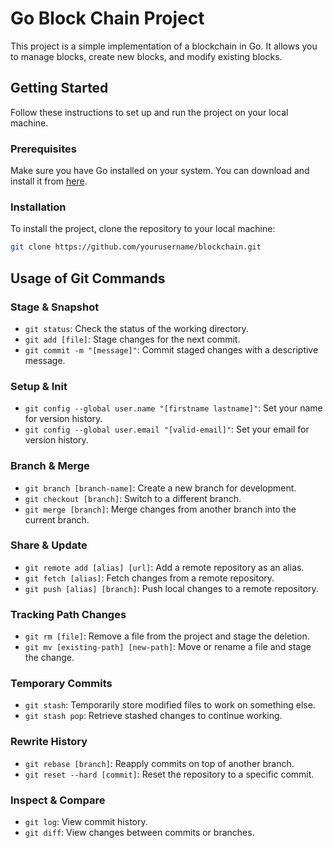# Go Block Chain Project

This project is a simple implementation of a blockchain in Go. It allows you to manage blocks, create new blocks, and modify existing blocks.

## Getting Started

Follow these instructions to set up and run the project on your local machine.

### Prerequisites

Make sure you have Go installed on your system. You can download and install it from [here](https://golang.org/dl/).

### Installation

To install the project, clone the repository to your local machine:

```bash
git clone https://github.com/yourusername/blockchain.git
```

## Usage of Git Commands

### Stage & Snapshot

- `git status`: Check the status of the working directory.
- `git add [file]`: Stage changes for the next commit.
- `git commit -m "[message]"`: Commit staged changes with a descriptive message.

### Setup & Init

- `git config --global user.name "[firstname lastname]"`: Set your name for version history.
- `git config --global user.email "[valid-email]"`: Set your email for version history.

### Branch & Merge

- `git branch [branch-name]`: Create a new branch for development.
- `git checkout [branch]`: Switch to a different branch.
- `git merge [branch]`: Merge changes from another branch into the current branch.

### Share & Update

- `git remote add [alias] [url]`: Add a remote repository as an alias.
- `git fetch [alias]`: Fetch changes from a remote repository.
- `git push [alias] [branch]`: Push local changes to a remote repository.

### Tracking Path Changes

- `git rm [file]`: Remove a file from the project and stage the deletion.
- `git mv [existing-path] [new-path]`: Move or rename a file and stage the change.

### Temporary Commits

- `git stash`: Temporarily store modified files to work on something else.
- `git stash pop`: Retrieve stashed changes to continue working.

### Rewrite History

- `git rebase [branch]`: Reapply commits on top of another branch.
- `git reset --hard [commit]`: Reset the repository to a specific commit.

### Inspect & Compare

- `git log`: View commit history.
- `git diff`: View changes between commits or branches.
